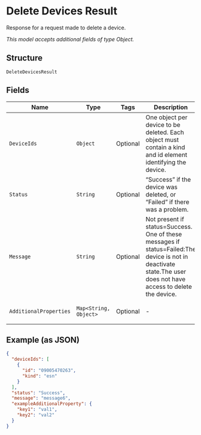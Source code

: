 
# Delete Devices Result

Response for a request made to delete a device.

*This model accepts additional fields of type Object.*

## Structure

`DeleteDevicesResult`

## Fields

| Name | Type | Tags | Description | Getter | Setter |
|  --- | --- | --- | --- | --- | --- |
| `DeviceIds` | `Object` | Optional | One object per device to be deleted. Each object must contain a kind and id element identifying the device. | Object getDeviceIds() | setDeviceIds(Object deviceIds) |
| `Status` | `String` | Optional | “Success” if the device was deleted, or “Failed” if there was a problem. | String getStatus() | setStatus(String status) |
| `Message` | `String` | Optional | Not present if status=Success. One of these messages if status=Failed:The device is not in deactivate state.The user does not have access to delete the device. | String getMessage() | setMessage(String message) |
| `AdditionalProperties` | `Map<String, Object>` | Optional | - | Object getAdditionalProperty(String key) | additionalProperty(String key, Object value) |

## Example (as JSON)

```json
{
  "deviceIds": [
    {
      "id": "09005470263",
      "kind": "esn"
    }
  ],
  "status": "Success",
  "message": "message6",
  "exampleAdditionalProperty": {
    "key1": "val1",
    "key2": "val2"
  }
}
```

